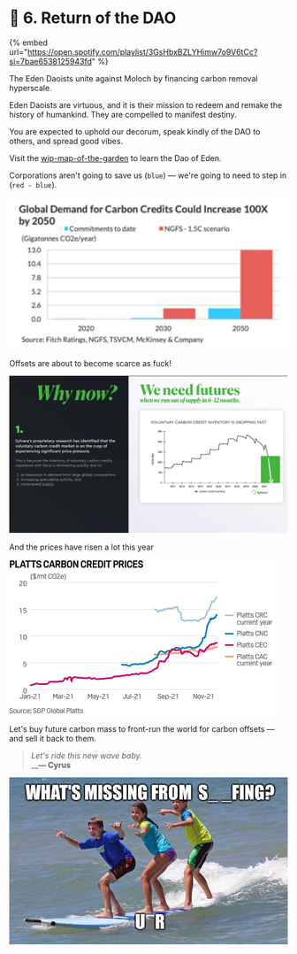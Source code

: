 # 🌊 6. Return of the DAO

{% embed url="https://open.spotify.com/playlist/3GsHbxBZLYHimw7o9V6tCc?si=7bae6538125943fd" %}

The Eden Daoists unite against Moloch by financing carbon removal hyperscale.

Eden Daoists are virtuous, and it is their mission to redeem and remake the history of humankind. They are compelled to manifest destiny.

You are expected to uphold our decorum, speak kindly of the DAO to others, and spread good vibes.

Visit the [wip-map-of-the-garden](../wip-map-of-the-garden/ "mention") to learn the Dao of Eden.



Corporations aren't going to save us (`blue`) — we're going to need to step in (`red - blue`).

![](<../.gitbook/assets/image (4).png>)

Offsets are about to become scarce as fuck!

![](<../.gitbook/assets/image (20).png>)

And the prices have risen a lot this year

![](<../.gitbook/assets/image (1).png>)



Let's buy future carbon mass to front-run the world for carbon offsets — and sell it back to them.



> _Let's ride this new wave baby._\
> __**— Cyrus**

![](<../.gitbook/assets/image (21).png>)
